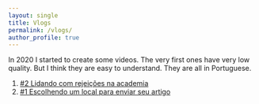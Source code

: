 ```yaml
---
layout: single
title: Vlogs
permalink: /vlogs/
author_profile: true
---
```


In 2020 I started to create some videos. The very first ones have very low quality. But I think they are easy to understand. They are all in Portuguese.

1. [#2 Lidando com rejeições na academia](https://www.youtube.com/watch?v=iQuiA_FoKHw)
1. [#1 Escolhendo um local para enviar seu artigo](https://www.youtube.com/watch?v=WtGbp2HwmKA)
